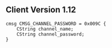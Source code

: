 ## Client Version 1.12

```rust,ignore
cmsg CMSG_CHANNEL_PASSWORD = 0x009C {
    CString channel_name;    
    CString channel_password;    
}

```

